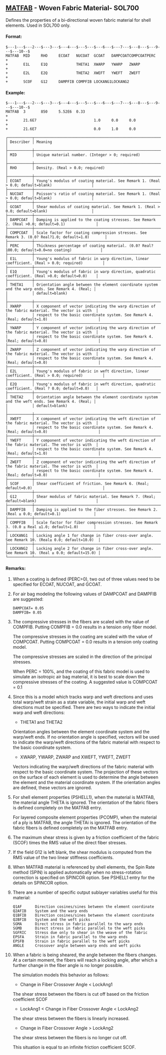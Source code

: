 ## [MATFAB](https://help.hexagonmi.com/bundle/MSC_Nastran_2022.4/page/Nastran_Combined_Book/qrg/bulkno/TOC.MATFAB.xhtml) - Woven Fabric Material- SOL700

Defines the properties of a bi-directional woven fabric material for shell elements. Used in SOL700 only.

#### Format:

```nastran
$---1---$---2---$---3---$---4---$---5---$---6---$---7---$---8---$---9---$---10--$
MATFAB  MID     RHO     ECOAT   NUCOAT  GCOAT   DAMPCOATCOMPCOATPERC    +       
+       E1L     E1Q             THETA1  XWARP   YWARP   ZWARP           +       
+       E2L     E2Q             THETA2  XWEFT   YWEFT   ZWEFT           +       
+       SCOF    G12     DAMPFIB COMPFIB LOCKANG1LOCKANG2                        
```

#### Example:

```nastran
$---1---$---2---$---3---$---4---$---5---$---6---$---7---$---8---$---9---$---10--$
MATFAB  3       850     5.52E6  0.33                                    +       
+       21.6E7                          1.0     0.0     0.0             +       
+       21.6E7                          0.0     1.0     0.0                     
```

```text
┌───────────┬─────────────────────────────────────────────────────────────────────────────────────────────────┐
│ Describer │ Meaning                                                                                         │
├───────────┼─────────────────────────────────────────────────────────────────────────────────────────────────┤
│ MID       │ Unique material number. (Integer > 0; required)                                                 │
├───────────┼─────────────────────────────────────────────────────────────────────────────────────────────────┤
│ RHO       │ Density. (Real > 0.0; required)                                                                 │
├───────────┼─────────────────────────────────────────────────────────────────────────────────────────────────┤
│ ECOAT     │ Young's modulus of coating material. See Remark 1. (Real > 0.0; default=blank)                  │
├───────────┼─────────────────────────────────────────────────────────────────────────────────────────────────┤
│ NUCOAT    │ Poisson's ratio of coating material. See Remark 1. (Real > 0.0; default=blank)                  │
├───────────┼─────────────────────────────────────────────────────────────────────────────────────────────────┤
│ GCOAT     │ Shear modulus of coating material. See Remark 1. (Real > 0.0; default=blank)                    │
├───────────┼─────────────────────────────────────────────────────────────────────────────────────────────────┤
│ DAMPCOAT  │ Damping is applied to the coating stresses. See Remark 2. (Real >0.0; default=0.1)              │
├───────────┼─────────────────────────────────────────────────────────────────────────────────────────────────┤
│ COMPCOAT  │ Scale factor for coating compression stresses. See Remark 3. (0.0? Real?1.0; default=1.0)       │
├───────────┼─────────────────────────────────────────────────────────────────────────────────────────────────┤
│ PERC      │ Thickness percentage of coating material. (0.0? Real?100.0; default=0.0=no coating)             │
├───────────┼─────────────────────────────────────────────────────────────────────────────────────────────────┤
│ E1L       │ Young's modulus of fabric in warp direction, linear coefficient. (Real > 0.0; required)         │
├───────────┼─────────────────────────────────────────────────────────────────────────────────────────────────┤
│ E1Q       │ Young's modulus of fabric in warp direction, quadratic coefficient. (Real >0.0; default=0.0)    │
├───────────┼─────────────────────────────────────────────────────────────────────────────────────────────────┤
│ THETA1    │ Orientation angle between the element coordinate system and the warp ends. See Remark 4. (Real; │
│           │ default=blank)                                                                                  │
├───────────┼─────────────────────────────────────────────────────────────────────────────────────────────────┤
│ XWARP     │ X component of vector indicating the warp direction of the fabric material. The vector is with  │
│           │ respect to the basic coordinate system. See Remark 4. (Real; default=1.0)                       │
├───────────┼─────────────────────────────────────────────────────────────────────────────────────────────────┤
│ YWARP     │ Y component of vector indicating the warp direction of the fabric material. The vector is with  │
│           │ respect to the basic coordinate system. See Remark 4. (Real; default=0.0)                       │
├───────────┼─────────────────────────────────────────────────────────────────────────────────────────────────┤
│ ZWARP     │ Z component of vector indicating the warp direction of the fabric material. The vector is with  │
│           │ respect to the basic coordinate system. See Remark 4. (Real; default=0.0)                       │
├───────────┼─────────────────────────────────────────────────────────────────────────────────────────────────┤
│ E2L       │ Young's modulus of fabric in weft direction, linear coefficient. (Real > 0.0; required)         │
├───────────┼─────────────────────────────────────────────────────────────────────────────────────────────────┤
│ E2Q       │ Young's modulus of fabric in weft direction, quadratic coefficient. (Real ? 0.0; default=0.0)   │
├───────────┼─────────────────────────────────────────────────────────────────────────────────────────────────┤
│ THETA2    │ Orientation angle between the element coordinate system and the weft ends. See Remark 4. (Real; │
│           │ default=blank)                                                                                  │
├───────────┼─────────────────────────────────────────────────────────────────────────────────────────────────┤
│ XWEFT     │ X component of vector indicating the weft direction of the fabric material. The vector is with  │
│           │ respect to the basic coordinate system. See Remark 4. (Real; default=0.0)                       │
├───────────┼─────────────────────────────────────────────────────────────────────────────────────────────────┤
│ YWEFT     │ Y component of vector indicating the weft direction of the fabric material. The vector is with  │
│           │ respect to the basic coordinate system. See Remark 4. (Real; default=1.0)                       │
├───────────┼─────────────────────────────────────────────────────────────────────────────────────────────────┤
│ ZWEFT     │ Z component of vector indicating the weft direction of the fabric material. The vector is with  │
│           │ respect to the basic coordinate system. See Remark 4. (Real; default=0.0)                       │
├───────────┼─────────────────────────────────────────────────────────────────────────────────────────────────┤
│ SCOF      │ Shear coefficient of friction. See Remark 6. (Real; default=0.0)                                │
├───────────┼─────────────────────────────────────────────────────────────────────────────────────────────────┤
│ G12       │ Shear modulus of fabric material. See Remark 7. (Real; default=blank)                           │
├───────────┼─────────────────────────────────────────────────────────────────────────────────────────────────┤
│ DAMPFIB   │ Damping is applied to the fiber stresses. See Remark 2. (Real ≥ 0.0; default=0.1)               │
├───────────┼─────────────────────────────────────────────────────────────────────────────────────────────────┤
│ COMPFIB   │ Scale factor for fiber compression stresses. See Remark 3. (0.0 ≤ Real ≤1.0; default=1.0)       │
├───────────┼─────────────────────────────────────────────────────────────────────────────────────────────────┤
│ LOCKANG1  │ Locking angle 1 for change in fiber cross-over angle. See Remark 10. (Real≥ 0.0; default=10.0)  │
├───────────┼─────────────────────────────────────────────────────────────────────────────────────────────────┤
│ LOCKANG2  │ Locking angle 2 for change in fiber cross-over angle. See Remark 10. (Real ≥ 0.0; default=15.0) │
└───────────┴─────────────────────────────────────────────────────────────────────────────────────────────────┘
```

#### Remarks:

1. When a coating is defined (PERC>0), two out of three values need to be specified for ECOAT, NUCOAT, and GCOAT.

2. For air bag modeling the following values of DAMPCOAT and DAMPFIB are suggested:

     ```nastran
     DAMPCOAT= 0.05
     DAMPFIB= 0.05
     ```

3. The compressive stresses in the fibers are scaled with the value of COMPFIB. Putting COMPFIB = 0.0 results in a tension only fiber model.

     The compressive stresses in the coating are scaled with the value of COMPCOAT. Putting COMPCOAT = 0.0 results in a tension only coating model.

     The compressive stresses are scaled in the direction of the principal stresses.

     When PERC = 100%, and the coating of this fabric model is used to simulate an isotropic air bag material, it is best to scale down the compressive stresses of the coating. A suggested value is COMPCOAT = 0.1

4. Since this is a model which tracks warp and weft directions and uses total warp/weft strain as a state variable, the initial warp and weft directions must be specified. There are two ways to indicate the initial warp and weft directions:

     - THETA1 and THETA2

     Orientation angles between the element coordinate system and the warp/weft ends. If no orientation angle is specified, vectors will be used to indicate the warp/weft directions of the fabric material with respect to the basic coordinate system.

     - XWARP, YWARP, ZWARP and XWEFT, YWEFT, ZWEFT

     Vectors indicating the warp/weft directions of the fabric material with respect to the basic coordinate system. The projection of these vectors on the surface of each element is used to determine the angle between the element and the material coordinate system. If the orientation angles are defined, these vectors are ignored.

5. For shell element properties (PSHELL1), when the material is MATFAB, the material angle THETA is ignored. The orientation of the fabric fibers is defined completely on the MATFAB entry.

     For layered composite element properties (PCOMP), when the material of a ply is MATFAB, the angle THETAi is ignored. The orientation of the fabric fibers is defined completely on the MATFAB entry.

6. The maximum shear stress is given by a friction coefficient of the fabric (SCOF) times the RMS value of the direct fiber stresses.
7. If the field G12 is left blank, the shear modulus is computed from the RMS value of the two linear stiffness coefficients.
8. When MATFAB material is referenced by shell elements, the Spin Rate method (SPIN) is applied automatically when no stress-rotation correction is specified on SPINCOR option. See PSHELL1 entry for the details on SPINCOR option.
9. There are a number of specific output sublayer variables useful for this material:

     ```text
     Q1AF      Direction cosines/sines between the element coordinate
     Q2AFIB    System and the warp ends
     Q1BFIB    Direction cosines/sines between the element coordinate
     Q2BFIB    System and the weft picks
     SGMA      Direct stress in fabric parallel to the warp ends
     SGMB      Direct stress in fabric parallel to the weft picks
     SGFRIC    Stress due only to shear in the weave of the fabric
     EPSFA     Strain in fabric parallel to the warp ends
     EPSFB     Strain in fabric parallel to the weft picks
     ANGLE     Crossover angle between warp ends and weft picks
     ```

10. When a fabric is being sheared, the angle between the fibers changes. At a certain moment, the fibers will reach a locking angle, after which a further change in the fiber angle is no longer possible.

     The simulation models this behavior as follows:

     - Change in Fiber Crossover Angle < LockAng1

     The shear stress between the fibers is cut off based on the friction coefficient SCOF

     - LockAng1 < Change in Fiber Crossover Angle < LockAng2

     The shear stress between the fibers is linearly increased.

     - Change in Fiber Crossover Angle > LockAng2

     The shear stress between the fibers is no longer cut off.

     This situation is equal to an infinite friction coefficient SCOF.

